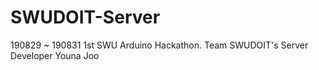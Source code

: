 # SWUDOIT-Server
190829 ~ 190831 1st SWU Arduino Hackathon. Team SWUDOIT's Server Developer Youna Joo
